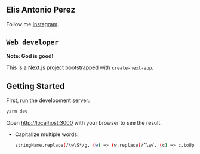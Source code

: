 ## Elis Antonio Perez

Follow me [Instagram](https://instagram.com/elisperezmusic).

## `Web developer`

**Note: God is good!**

This is a [Next.js](https://nextjs.org/) project bootstrapped with [`create-next-app`](https://github.com/vercel/next.js/tree/canary/packages/create-next-app).

## Getting Started

First, run the development server:

```bash
yarn dev
```

Open [http://localhost:3000](http://localhost:3000) with your browser to see the result.

- Capitalize multiple words:
  ```bash
  stringName.replace(/\w\S*/g, (w) => (w.replace(/^\w/, (c) => c.toUpperCase())));
  ```

